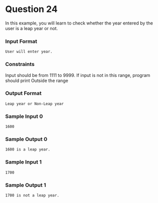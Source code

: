 # Question 24
In this example, you will learn to check whether the year entered by the user is a leap year or not.

### Input Format
```
User will enter year.
```
### Constraints

Input should be from 1111 to 9999. If input is not in this range, program should print Outside the range

### Output Format
```
Leap year or Non-Leap year
```
### Sample Input 0
```
1600
```

### Sample Output 0
```
1600 is a leap year.
```
### Sample Input 1
```
1700
```

### Sample Output 1
```
1700 is not a leap year.
```
